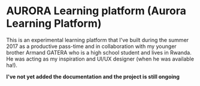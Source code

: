 # AURORA Learning platform (Aurora Learning Platform)

This is an experimental learning platform that I've built during the summer 2017
as a productive pass-time and in collaboration with my younger brother Armand GATERA who is
a high school student and lives in Rwanda. He was acting as my inspiration and UI/UX designer (when he was available ha!).  

**I've not yet added the documentation and the project is still ongoing**
